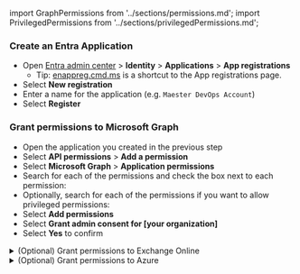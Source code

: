 import GraphPermissions from '../sections/permissions.md';
import PrivilegedPermissions from '../sections/privilegedPermissions.md';

### Create an Entra Application

- Open [Entra admin center](https://entra.microsoft.com) > **Identity** > **Applications** > **App registrations**
  - Tip: [enappreg.cmd.ms](https://enappreg.cmd.ms) is a shortcut to the App registrations page.
- Select **New registration**
- Enter a name for the application (e.g. `Maester DevOps Account`)
- Select **Register**

### Grant permissions to Microsoft Graph

- Open the application you created in the previous step
- Select **API permissions** > **Add a permission**
- Select **Microsoft Graph** > **Application permissions**
- Search for each of the permissions and check the box next to each permission:
  <GraphPermissions/>
- Optionally, search for each of the permissions if you want to allow privileged permissions:
  <PrivilegedPermissions/>
- Select **Add permissions**
- Select **Grant admin consent for [your organization]**
- Select **Yes** to confirm

<details>
  <summary>(Optional) Grant permissions to Exchange Online</summary>
### (Optional) Grant permissions to Exchange Online

The Exchange Online Role Based Access Control (RBAC) implementation utilizes service specific roles that apply to an application and the below configuration allows the authorization chain to the App Registration you created in the previous steps.

> The Exchange Online permissions are necessary to support tests that validate [Exchange Online configurations](https://maester.dev/docs/installation#installing-azure-and-exchange-online-modules), such as the [CISA tests](https://maester.dev/docs/tests/cisa/exo).

- Open the application you created in the previous step
- Select **API permissions** > **Add a permission**
- Select **APIs that my organization uses** > search for **Office 365 Exchange Online** > **Application permissions**
- Search for `Exchange.ManageAsApp`
- Select **Add permissions**
- Select **Grant admin consent for [your organization]**
- Select **Yes** to confirm
- Connect to the Exchange Online Management tools and use the following to set the appropriate permissions:

```PowerShell
New-ServicePrincipal -AppId <Application ID> -ObjectId <Object ID> -DisplayName <Name>
New-ManagementRoleAssignment -Role "View-Only Configuration" -App <DisplayName from previous command>
```
</details>

<details>
  <summary>(Optional) Grant permissions to Azure</summary>
### (Optional) Grant permissions to Azure

The Azure Role Based Access Control (RBAC) implementation utilizes Uniform Resource Names (URN) with a "/" separator for heirarchical scoping. There exists resources within the root (e.g., "/") scope that Microsoft retains strict control over by limiting supported interactions. As a Global Administrator you can [elevate access](https://learn.microsoft.com/en-us/azure/role-based-access-control/elevate-access-global-admin?tabs=powershell) to become authorized for these limited interactions.

> The Azure RBAC permissions are necessary to support tests that validate [Azure configurations](https://maester.dev/docs/installation#installing-azure-and-exchange-online-modules), such as the [CISA tests](https://maester.dev/docs/tests/cisa/entra#:~:text=Test%2DMtCisaDiagnosticSettings).

The following PowerShell script will enable you, with a Global Administrator role assignment, to:
- Identify the Service Principal Object ID that will be authorized as a Reader (Enterprise app Object ID)
- Install the necessary Az module and prompt for connection
- Elevate your account access to the root scope
- Create a role assignment for Reader access over the Root Scope
- Create a role assignment for Reader access over the Entra ID (i.e., [aadiam provider](https://learn.microsoft.com/en-us/azure/role-based-access-control/permissions/identity#microsoftaadiam))
- Identify the role assignment authorizing your account access to the root scope
- Delete the root scope role assignment for your account

```powershell
$servicePrincipal = "<Object ID of the Entra App>"
$subscription = "<Subscription ID>"
Install-Module Az.Accounts -Force
Install-Module Az.Resources -Force
Connect-AzAccount
#Elevate to root scope access
$elevateAccess = Invoke-AzRestMethod -Path "/providers/Microsoft.Authorization/elevateAccess?api-version=2015-07-01" -Method POST

#Assign permissions to Enterprise App
New-AzRoleAssignment -ObjectId $servicePrincipal -Scope "/" -RoleDefinitionName "Reader" -ObjectType "ServicePrincipal"
New-AzRoleAssignment -ObjectId $servicePrincipal -Scope "/providers/Microsoft.aadiam" -RoleDefinitionName "Reader" -ObjectType "ServicePrincipal"

#Remove root scope access
$assignment = Get-AzRoleAssignment -RoleDefinitionId 18d7d88d-d35e-4fb5-a5c3-7773c20a72d9|?{$_.Scope -eq "/" -and $_.SignInName -eq (Get-AzContext).Account.Id}
$deleteAssignment = Invoke-AzRestMethod -Path "$($assignment.RoleAssignmentId)?api-version=2018-07-01" -Method DELETE
```
</details>
